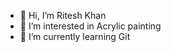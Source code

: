 - 👋 Hi, I’m Ritesh Khan
- 👀 I’m interested in Acrylic painting
- 🌱 I’m currently learning Git

<!---
RiteshKhan/RiteshKhan is a ✨ special ✨ repository because its `README.md` (this file) appears on your GitHub profile.
You can click the Preview link to take a look at your changes.
--->
